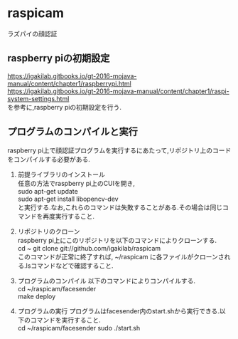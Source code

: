 # raspicam  
ラズパイの顔認証  

## raspberry piの初期設定
https://igakilab.gitbooks.io/gt-2016-mojava-manual/content/chapter1/raspberrypi.html  
https://igakilab.gitbooks.io/gt-2016-mojava-manual/content/chapter1/raspi-system-settings.html  
を参考に,raspberry piの初期設定を行う.

## プログラムのコンパイルと実行
raspberry pi上で顔認証プログラムを実行するにあたって,リポジトリ上のコードをコンパイルする必要がある.  
1. 前提ライブラリのインストール  
任意の方法でraspberry pi上のCUIを開き,  
sudo apt-get update  
sudo apt-get install libopencv-dev  
と実行する.なお,これらのコマンドは失敗することがある.その場合は同じコマンドを再度実行すること.

2. リポジトリのクローン  
raspberry pi上にこのリポジトリを以下のコマンドによりクローンする.  
cd ~
git clone git://github.com/igakilab/raspicam  
このコマンドが正常に終了すれば, ~/raspicam に各ファイルがクローンされる.lsコマンドなどで確認すること.

3. プログラムのコンパイル
以下のコマンドによりコンパイルする.  
cd ~/raspicam/facesender  
make deploy  

4. プログラムの実行
プログラムはfacesender内のstart.shから実行できる.以下のコマンドを実行すること.  
cd ~/raspicam/facesender
sudo ./start.sh